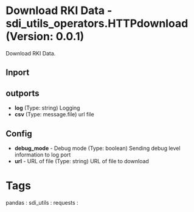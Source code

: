 # Download RKI Data - sdi_utils_operators.HTTPdownload (Version: 0.0.1)

Download RKI Data.

## Inport


## outports

* **log** (Type: string) Logging
* **csv** (Type: message.file) url file

## Config

* **debug_mode** - Debug mode (Type: boolean) Sending debug level information to log port
* **url** - URL of file (Type: string) URL of file to download


# Tags
pandas : sdi_utils : requests : 

